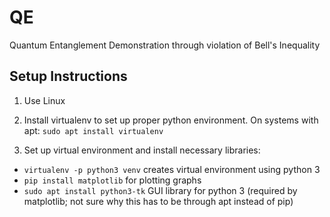 # QE
Quantum Entanglement Demonstration through violation of Bell's Inequality

## Setup Instructions

1. Use Linux

2. Install virtualenv to set up proper python environment. On systems with apt: `sudo apt install virtualenv`

3. Set up virtual environment and install necessary libraries:
- `virtualenv -p python3 venv` creates virtual environment using python 3
- `pip install matplotlib` for plotting graphs
- `sudo apt install python3-tk` GUI library for python 3 (required by matplotlib; not sure why this has to be through apt instead of pip)
